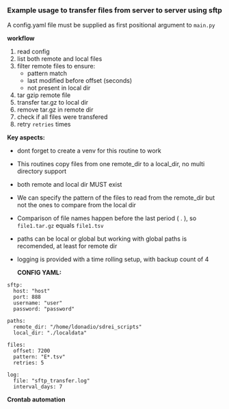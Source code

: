 ### Example usage to transfer files from server to server using sftp

A config.yaml file must be supplied as first positional argument to `main.py`

**workflow**

1. read config
2. list both remote and local files
3. filter remote files to ensure:
   - pattern match
   - last modified before offset (seconds)
   - not present in local dir
4. tar gzip remote file
5. transfer tar.gz to local dir
6. remove tar.gz in remote dir
7. check if all files were transfered
8. retry `retries` times

**Key aspects:**

- dont forget to create a venv for this routine to work
- This routines copy files from one remote_dir to a local_dir, no multi directory support
- both remote and local dir MUST exist
- We can specify the pattern of the files to read from the remote_dir but not the ones to compare from the local dir
- Comparison of file names happen before the last period ( . ), so `file1.tar.gz` equals `file1.tsv`
- paths can be local or global but working with global paths is recomended, at least for remote dir
- logging is provided with a time rolling setup, with backup count of 4

  **CONFIG YAML:**

```
sftp:
  host: "host"
  port: 888
  username: "user"
  password: "password"

paths:
  remote_dir: "/home/ldonadio/sdrei_scripts"
  local_dir: "./localdata"

files:
  offset: 7200
  pattern: "E*.tsv"
  retries: 5

log:
  file: "sftp_transfer.log"
  interval_days: 7

```

**Crontab automation**

